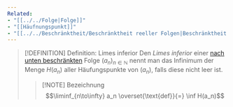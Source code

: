 ```yaml
---
Related:
- "[[../../Folge|Folge]]"
- "[[Häufnungspunkt]]"
- "[[../../Beschränktheit/Beschränktheit reeller Folgen|Beschränktheit reeller Folgen]]"
---
```


> [!DEFINITION] Definition: Limes inferior
> Den *Limes inferior* einer [nach unten beschränkten](../../Beschränktheit/Beschränktheit%20reeller%20Folgen.md#^afb212) Folge $(a_n)_{n\in\mathbb{N}}$ nennt man das Infinimum der Menge $H(a_n)$ aller Häufungspunkte von $(a_n)$, falls diese nicht leer ist.
> > [!NOTE] Bezeichnung
> > $$\liminf_{n\to\infty} a_n \overset{\text{def}}{=} \inf H(a_n)$$
